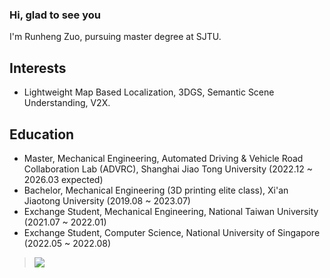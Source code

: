 ### Hi, glad to see you 

I'm Runheng Zuo, pursuing master degree at SJTU. 

##  Interests 
- Lightweight Map Based Localization, 3DGS, Semantic Scene Understanding, V2X.

##  Education
- Master, Mechanical Engineering, Automated Driving & Vehicle Road Collaboration Lab (ADVRC), Shanghai Jiao Tong University (2022.12 ~ 2026.03 expected)
- Bachelor, Mechanical Engineering (3D printing elite class), Xi'an Jiaotong University (2019.08 ~ 2023.07)
- Exchange Student, Mechanical Engineering, National Taiwan University (2021.07 ~ 2022.01)
- Exchange Student, Computer Science, National University of Singapore (2022.05 ~ 2022.08)

> <a href="https://github.com/runjtu"><img align='center' src="https://readme-stats.clckblog.space/api/top-langs/?username=runjtu&theme=vue&layout=compact"></a>
